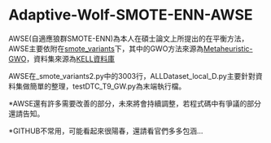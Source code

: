 # Adaptive-Wolf-SMOTE-ENN-AWSE

AWSE(自適應狼群SMOTE-ENN)為本人在碩士論文上所提出的在平衡方法，AWSE主要依附在[smote_variants](https://github.com/analyticalmindsltd/smote_variants "link")下，其中的GWO方法來源為[Metaheuristic-GWO](https://github.com/Valdecy/Metaheuristic-Grey_Wolf_Optimizer "link")，資料集來源為[KELL資料庫](https://sci2s.ugr.es/keel/datasets.php "link")

AWSE在_smote_variants2.py中的3003行，ALLDataset_local_D.py主要針對資料集做簡單的整理，testDTC_T9_GW.py為末端執行檔。


*AWSE還有許多需要改善的部分，未來將會持續調整，若程式碼中有爭議的部分還請告知。

*GITHUB不常用，可能看起來很陽春，還請看官們多多包涵...
